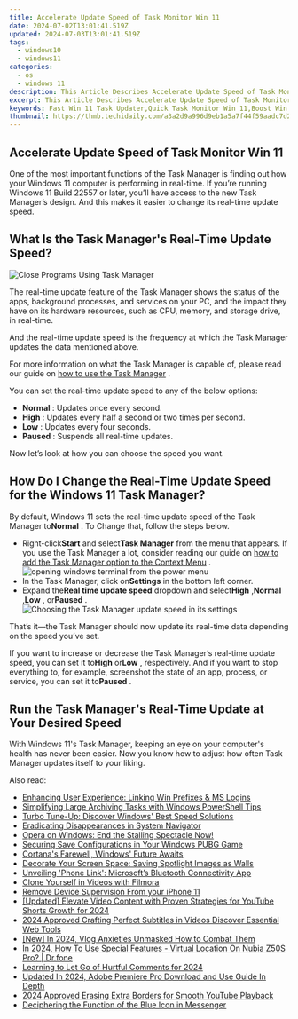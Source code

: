```yaml
---
title: Accelerate Update Speed of Task Monitor Win 11
date: 2024-07-02T13:01:41.519Z
updated: 2024-07-03T13:01:41.519Z
tags:
  - windows10
  - windows11
categories:
  - os
  - windows 11
description: This Article Describes Accelerate Update Speed of Task Monitor Win 11
excerpt: This Article Describes Accelerate Update Speed of Task Monitor Win 11
keywords: Fast Win 11 Task Updater,Quick Task Monitor Win 11,Boost Win 11 Performance,Accelerate Task Update Speed,Enhance Win 11 Task Speed,Optimize Win 11 Tasks,Increase Win 11 Monitoring Efficiency
thumbnail: https://thmb.techidaily.com/a3a2d9a996d9eb1a5a7f44f59aadc7d2130837ea4123069d71208845b762ea4c.jpg
---
```


## Accelerate Update Speed of Task Monitor Win 11

 One of the most important functions of the Task Manager is finding out how your Windows 11 computer is performing in real-time. If you’re running Windows 11 Build 22557 or later, you’ll have access to the new Task Manager’s design. And this makes it easier to change its real-time update speed.

## What Is the Task Manager's Real-Time Update Speed?

![Close Programs Using Task Manager](https://static1.makeuseofimages.com/wordpress/wp-content/uploads/2023/01/close-programs-using-task-manager.jpg)

 The real-time update feature of the Task Manager shows the status of the apps, background processes, and services on your PC, and the impact they have on its hardware resources, such as CPU, memory, and storage drive, in real-time.

 And the real-time update speed is the frequency at which the Task Manager updates the data mentioned above.

 For more information on what the Task Manager is capable of, please read our guide on [how to use the Task Manager](https://www.makeuseof.com/how-to-use-windows-task-manager/) .

You can set the real-time update speed to any of the below options:

* **Normal** : Updates once every second.
* **High** : Updates every half a second or two times per second.
* **Low** : Updates every four seconds.
* **Paused** : Suspends all real-time updates.

Now let’s look at how you can choose the speed you want.

## How Do I Change the Real-Time Update Speed for the Windows 11 Task Manager?

 By default, Windows 11 sets the real-time update speed of the Task Manager to**Normal** . To Change that, follow the steps below.

* Right-click**Start** and select**Task Manager** from the menu that appears. If you use the Task Manager a lot, consider reading our guide on [how to add the Task Manager option to the Context Menu](https://www.makeuseof.com/windows-task-manager-taskbar/) .  
![opening windows terminal from the power menu](https://static1.makeuseofimages.com/wordpress/wp-content/uploads/2022/11/windows-terminal-open-start.jpg)
* In the Task Manager, click on**Settings** in the bottom left corner.
* Expand the**Real time update speed** dropdown and select**High** ,**Normal** ,**Low** , or**Paused** .  
![Choosing the Task Manager update speed in its settings](https://static1.makeuseofimages.com/wordpress/wp-content/uploads/2023/01/task-manager-settings-update-speed.jpg)

 That’s it—the Task Manager should now update its real-time data depending on the speed you’ve set.

 If you want to increase or decrease the Task Manager’s real-time update speed, you can set it to**High** or**Low** , respectively. And if you want to stop everything to, for example, screenshot the state of an app, process, or service, you can set it to**Paused** .

## Run the Task Manager's Real-Time Update at Your Desired Speed

 With Windows 11's Task Manager, keeping an eye on your computer's health has never been easier. Now you know how to adjust how often Task Manager updates itself to your liking.


<ins class="adsbygoogle"
     style="display:block"
     data-ad-format="autorelaxed"
     data-ad-client="ca-pub-7571918770474297"
     data-ad-slot="1223367746"></ins>



<ins class="adsbygoogle"
     style="display:block"
     data-ad-client="ca-pub-7571918770474297"
     data-ad-slot="8358498916"
     data-ad-format="auto"
     data-full-width-responsive="true"></ins>

<span class="atpl-alsoreadstyle">Also read:</span>
<div><ul>
<li><a href="https://win11.techidaily.com/enhancing-user-experience-linking-win-prefixes-and-ms-logins/"><u>Enhancing User Experience: Linking Win Prefixes & MS Logins</u></a></li>
<li><a href="https://win11.techidaily.com/simplifying-large-archiving-tasks-with-windows-powershell-tips/"><u>Simplifying Large Archiving Tasks with Windows PowerShell Tips</u></a></li>
<li><a href="https://win11.techidaily.com/turbo-tune-up-discover-windows-best-speed-solutions/"><u>Turbo Tune-Up: Discover Windows' Best Speed Solutions</u></a></li>
<li><a href="https://win11.techidaily.com/eradicating-disappearances-in-system-navigator/"><u>Eradicating Disappearances in System Navigator</u></a></li>
<li><a href="https://win11.techidaily.com/1719302097899-opera-on-windows-end-the-stalling-spectacle-now/"><u>Opera on Windows: End the Stalling Spectacle Now!</u></a></li>
<li><a href="https://win11.techidaily.com/securing-save-configurations-in-your-windows-pubg-game/"><u>Securing Save Configurations in Your Windows PUBG Game</u></a></li>
<li><a href="https://win11.techidaily.com/cortanas-farewell-windows-future-awaits/"><u>Cortana's Farewell, Windows' Future Awaits</u></a></li>
<li><a href="https://win11.techidaily.com/decorate-your-screen-space-saving-spotlight-images-as-walls/"><u>Decorate Your Screen Space: Saving Spotlight Images as Walls</u></a></li>
<li><a href="https://win11.techidaily.com/unveiling-phone-link-microsofts-bluetooth-connectivity-app/"><u>Unveiling 'Phone Link': Microsoft’s Bluetooth Connectivity App</u></a></li>
<li><a href="https://ai-editing-video.techidaily.com/clone-yourself-in-videos-with-filmora/"><u>Clone Yourself in Videos with Filmora</u></a></li>
<li><a href="https://ios-unlock.techidaily.com/remove-device-supervision-from-your-iphone-11-by-drfone-ios/"><u>Remove Device Supervision From your iPhone 11</u></a></li>
<li><a href="https://facebook-record-videos.techidaily.com/updated-elevate-video-content-with-proven-strategies-for-youtube-shorts-growth-for-2024/"><u>[Updated] Elevate Video Content with Proven Strategies for YouTube Shorts Growth for 2024</u></a></li>
<li><a href="https://extra-lessons.techidaily.com/2024-approved-crafting-perfect-subtitles-in-videos-discover-essential-web-tools/"><u>2024 Approved  Crafting Perfect Subtitles in Videos  Discover Essential Web Tools</u></a></li>
<li><a href="https://youtube-blog.techidaily.com/n-2024-vlog-anxieties-unmasked-how-to-combat-them/"><u>[New] In 2024, Vlog Anxieties Unmasked  How to Combat Them</u></a></li>
<li><a href="https://phone-solutions.techidaily.com/in-2024-how-to-use-special-features-virtual-location-on-nubia-z50s-pro-drfone-by-drfone-virtual-android/"><u>In 2024, How To Use Special Features - Virtual Location On Nubia Z50S Pro? | Dr.fone</u></a></li>
<li><a href="https://youtube-help.techidaily.com/learning-to-let-go-of-hurtful-comments-for-2024/"><u>Learning to Let Go of Hurtful Comments for 2024</u></a></li>
<li><a href="https://ai-editing-video.techidaily.com/updated-in-2024-adobe-premiere-pro-download-and-use-guide-in-depth/"><u>Updated In 2024, Adobe Premiere Pro Download and Use Guide In Depth</u></a></li>
<li><a href="https://youtube-video-recordings.techidaily.com/2024-approved-erasing-extra-borders-for-smooth-youtube-playback/"><u>2024 Approved  Erasing Extra Borders for Smooth YouTube Playback</u></a></li>
<li><a href="https://facebook-video-recording.techidaily.com/deciphering-the-function-of-the-blue-icon-in-messenger/"><u>Deciphering the Function of the Blue Icon in Messenger</u></a></li>
</ul></div>
